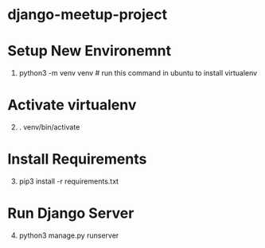 # django-meetup-project

# Setup New Environemnt 
1.  python3 -m venv venv # run this command in ubuntu to install virtualenv

# Activate virtualenv
2. . venv/bin/activate

# Install Requirements 
3. pip3 install -r requirements.txt

# Run Django Server
4. python3 manage.py runserver

